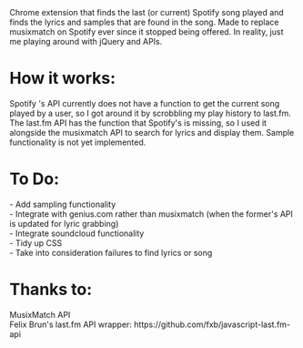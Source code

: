 <html>

<body>
        Chrome extension that finds the last (or current) Spotify song played and finds the
        lyrics and samples that are found in the song. Made to replace musixmatch
        on Spotify ever since it stopped being offered. In reality, just me playing around with jQuery and APIs.
    <br>
    <h1> How it works:
                    </h1>
        Spotify 's API currently does not have a function to get the current song played by a user, so I got around it by scrobbling my play history to last.fm. The last.fm API has the function that Spotify's is missing, so I used it alongside the musixmatch API to search for lyrics and display them. Sample functionality is not yet implemented.
    <br>
    <h1> To Do: </h1>
    - Add sampling functionality
    <br> - Integrate with genius.com rather than musixmatch (when the former's API is updated for lyric grabbing)
    <br> - Integrate soundcloud functionality
    <br> - Tidy up CSS
    <br> - Take into consideration failures to find lyrics or song
    <br>
    <h1> Thanks to: </h1>
    MusixMatch API
    <br> Felix Brun's last.fm API wrapper: https://github.com/fxb/javascript-last.fm-api
</body>

</html>